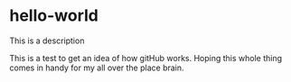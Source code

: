 # hello-world
This is a description

This is a test to get an idea of how gitHub works. Hoping this whole thing comes in handy for my all over the place brain.
